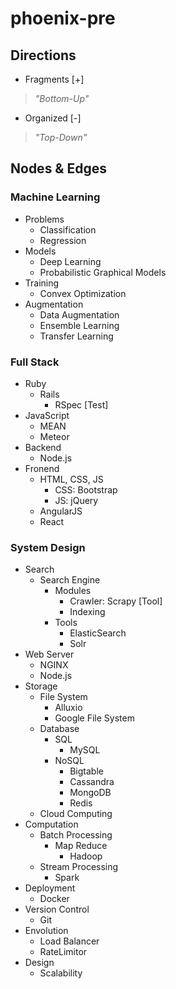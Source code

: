 # phoenix-pre

## Directions

+  Fragments [+] 

>_"Bottom-Up"_

+ Organized [-] 

>_"Top-Down"_

## Nodes & Edges

### Machine Learning

+ Problems
  + Classification
  + Regression
+ Models
  + Deep Learning
  + Probabilistic Graphical Models
+ Training
  + Convex Optimization
+ Augmentation
  + Data Augmentation
  + Ensemble Learning
  + Transfer Learning

### Full Stack

+ Ruby
  + Rails
    + RSpec [Test]
+ JavaScript
  + MEAN
  + Meteor
+ Backend
  + Node.js
+ Fronend
  + HTML, CSS, JS
    + CSS: Bootstrap
    + JS: jQuery
  + AngularJS
  + React

### System Design

+ Search
  + Search Engine
    + Modules
      + Crawler: Scrapy [Tool]
      + Indexing
    + Tools
      + ElasticSearch
      + Solr
+ Web Server
  + NGINX
  + Node.js
+ Storage
  + File System
    + Alluxio
    + Google File System
  + Database
    + SQL
      + MySQL
    + NoSQL
      + Bigtable
      + Cassandra
      + MongoDB
      + Redis
  + Cloud Computing
+ Computation
  + Batch Processing
    + Map Reduce
      + Hadoop
  + Stream Processing
    + Spark
+ Deployment
  + Docker
+ Version Control
  + Git
+ Envolution
  + Load Balancer
  + RateLimitor
+ Design
  + Scalability
